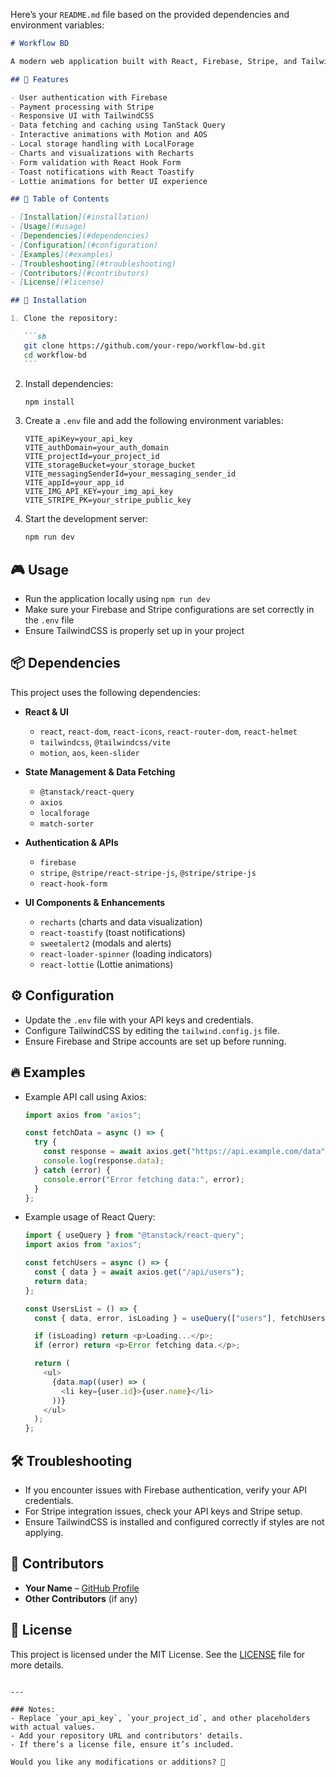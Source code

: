 Here’s your `README.md` file based on the provided dependencies and environment variables:

````markdown
# Workflow BD

A modern web application built with React, Firebase, Stripe, and TailwindCSS. This project leverages various third-party libraries to enhance user experience, payment processing, animations, and data management.

## 🚀 Features

- User authentication with Firebase
- Payment processing with Stripe
- Responsive UI with TailwindCSS
- Data fetching and caching using TanStack Query
- Interactive animations with Motion and AOS
- Local storage handling with LocalForage
- Charts and visualizations with Recharts
- Form validation with React Hook Form
- Toast notifications with React Toastify
- Lottie animations for better UI experience

## 📂 Table of Contents

- [Installation](#installation)
- [Usage](#usage)
- [Dependencies](#dependencies)
- [Configuration](#configuration)
- [Examples](#examples)
- [Troubleshooting](#troubleshooting)
- [Contributors](#contributors)
- [License](#license)

## 🔧 Installation

1. Clone the repository:

   ```sh
   git clone https://github.com/your-repo/workflow-bd.git
   cd workflow-bd
   ```
````

2. Install dependencies:

   ```sh
   npm install
   ```

3. Create a `.env` file and add the following environment variables:

   ```env
   VITE_apiKey=your_api_key
   VITE_authDomain=your_auth_domain
   VITE_projectId=your_project_id
   VITE_storageBucket=your_storage_bucket
   VITE_messagingSenderId=your_messaging_sender_id
   VITE_appId=your_app_id
   VITE_IMG_API_KEY=your_img_api_key
   VITE_STRIPE_PK=your_stripe_public_key
   ```

4. Start the development server:

   ```sh
   npm run dev
   ```

## 🎮 Usage

- Run the application locally using `npm run dev`
- Make sure your Firebase and Stripe configurations are set correctly in the `.env` file
- Ensure TailwindCSS is properly set up in your project

## 📦 Dependencies

This project uses the following dependencies:

- **React & UI**

  - `react`, `react-dom`, `react-icons`, `react-router-dom`, `react-helmet`
  - `tailwindcss`, `@tailwindcss/vite`
  - `motion`, `aos`, `keen-slider`

- **State Management & Data Fetching**

  - `@tanstack/react-query`
  - `axios`
  - `localforage`
  - `match-sorter`

- **Authentication & APIs**

  - `firebase`
  - `stripe`, `@stripe/react-stripe-js`, `@stripe/stripe-js`
  - `react-hook-form`

- **UI Components & Enhancements**
  - `recharts` (charts and data visualization)
  - `react-toastify` (toast notifications)
  - `sweetalert2` (modals and alerts)
  - `react-loader-spinner` (loading indicators)
  - `react-lottie` (Lottie animations)

## ⚙️ Configuration

- Update the `.env` file with your API keys and credentials.
- Configure TailwindCSS by editing the `tailwind.config.js` file.
- Ensure Firebase and Stripe accounts are set up before running.

## 🔥 Examples

- Example API call using Axios:

  ```js
  import axios from "axios";

  const fetchData = async () => {
    try {
      const response = await axios.get("https://api.example.com/data");
      console.log(response.data);
    } catch (error) {
      console.error("Error fetching data:", error);
    }
  };
  ```

- Example usage of React Query:

  ```js
  import { useQuery } from "@tanstack/react-query";
  import axios from "axios";

  const fetchUsers = async () => {
    const { data } = await axios.get("/api/users");
    return data;
  };

  const UsersList = () => {
    const { data, error, isLoading } = useQuery(["users"], fetchUsers);

    if (isLoading) return <p>Loading...</p>;
    if (error) return <p>Error fetching data.</p>;

    return (
      <ul>
        {data.map((user) => (
          <li key={user.id}>{user.name}</li>
        ))}
      </ul>
    );
  };
  ```

## 🛠 Troubleshooting

- If you encounter issues with Firebase authentication, verify your API credentials.
- For Stripe integration issues, check your API keys and Stripe setup.
- Ensure TailwindCSS is installed and configured correctly if styles are not applying.

## 👥 Contributors

- **Your Name** – [GitHub Profile](https://github.com/yourusername)
- **Other Contributors** (if any)

## 📜 License

This project is licensed under the MIT License. See the [LICENSE](LICENSE) file for more details.

```

---

### Notes:
- Replace `your_api_key`, `your_project_id`, and other placeholders with actual values.
- Add your repository URL and contributors' details.
- If there’s a license file, ensure it’s included.

Would you like any modifications or additions? 🚀
```
